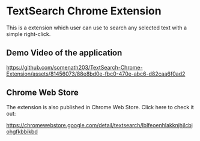 # TextSearch Chrome Extension

This is a extension which user can use to search any selected text with a simple right-click.

## Demo Video of the application

https://github.com/somenath203/TextSearch-Chrome-Extension/assets/81456073/88e8bd0e-fbc0-470e-abc6-d82caa6f0ad2

## Chrome Web Store

The extension is also published in Chrome Web Store. Click here to check it out:

https://chromewebstore.google.com/detail/textsearch/lblfeoenhlakknjhjlcbjohgfkbbikbd
